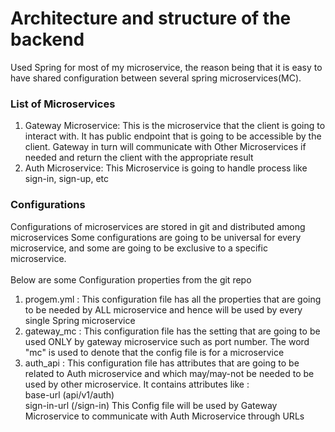 # Architecture and structure of the backend

Used Spring for most of my microservice, the reason being that it is easy to have shared configuration
between several spring microservices(MC).
<h3>List of Microservices</h3>

1. Gateway Microservice: This is the microservice that the client is going to interact with. It has public endpoint that
   is going to be accessible by the client. Gateway in turn will communicate with Other Microservices if needed and
   return the client with the appropriate result
   <br>
2. Auth Microservice: This Microservice is going to handle process like sign-in, sign-up, etc

<h3>Configurations</h3>
Configurations of microservices are stored in git and distributed among microservices Some configurations are going to
be universal for every microservice, and some are going to be exclusive to a specific microservice.
<br>
<br>
Below are some Configuration properties from the git repo<br>

1. progem.yml : This configuration file has all the properties that are going to be needed by ALL microservice and hence
   will be used by every single Spring microservice
2. gateway_mc : This configuration file has the setting that are going to be used ONLY by gateway microservice such as
   port number. The word "mc" is used to denote that the config file is for a microservice
3. auth_api : This configuration file has attributes that are going to be related to Auth microservice and which
   may/may-not be needed to be used by other microservice. It contains attributes like :
   <br> base-url (api/v1/auth)
   <br> sign-in-url (/sign-in)
   This Config file will be used by Gateway Microservice to communicate with Auth Microservice through URLs
